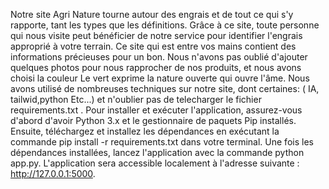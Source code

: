 Notre site Agri Nature  tourne autour des engrais et de tout ce qui s'y rapporte, tant les types que les définitions. Grâce à ce site, toute personne qui nous visite peut bénéficier de notre service pour identifier l'engrais approprié à votre terrain. Ce site qui est entre vos mains contient des informations précieuses pour un bon. Nous n'avons pas oublié d'ajouter quelques photos pour nous rapprocher de nos produits, et nous avons choisi la couleur Le vert exprime la nature ouverte qui ouvre l'âme. Nous avons utilisé de nombreuses techniques sur notre site, dont certaines: ( IA, tailwid,python Etc...) et n'oublier pas de telecharger le fichier requirements.txt .
Pour installer et exécuter l'application, assurez-vous d'abord d'avoir Python 3.x et le gestionnaire de paquets Pip installés. Ensuite, téléchargez et installez les dépendances en exécutant la commande pip install -r requirements.txt dans votre terminal. Une fois les dépendances installées, lancez l'application avec la commande python app.py. L'application sera accessible localement à l'adresse suivante : http://127.0.0.1:5000.







